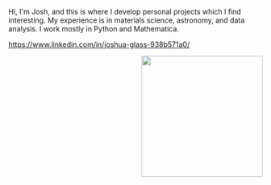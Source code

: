 Hi, I'm Josh, and this is where I develop personal projects which I find interesting.
My experience is in materials science, astronomy, and data analysis. I work mostly in Python and Mathematica.

https://www.linkedin.com/in/joshua-glass-938b571a0/

<img align= "right" width= "240" src= "https://pa1.narvii.com/6580/8098c6e9207376889eeb0532d9f5a0723c4d73f5_hq.gif"/>

<!---
joshthegraphitemechanic/joshthegraphitemechanic is a ✨ special ✨ repository because its `README.md` (this file) appears on your GitHub profile.
You can click the Preview link to take a look at your changes.
--->
